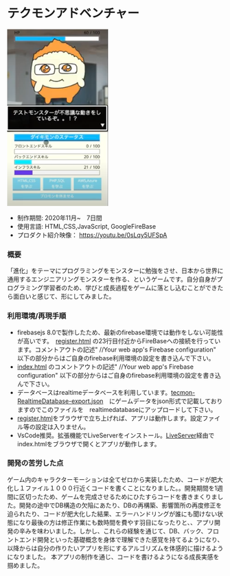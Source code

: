# テクモンアドベンチャー

[![IMAGE ALT TEXT HERE](thumbnailImage.png)](https://youtu.be/0sLqy5UFSpA)

* 制作期間: 2020年11月~　7日間
* 使用言語: HTML,CSS,JavaScript, GoogleFireBase
* プロダクト紹介映像：
https://youtu.be/0sLqy5UFSpA

### 概要
「進化」をテーマにプログラミングをモンスターに勉強をさせ、日本から世界に通用するエンジニアリングモンスターを作る、というゲームです。自分自身がプログラミング学習者のため、学びと成長過程をゲームに落とし込むことができたら面白いと感じて、形にしてみました。

### 利用環境/再現手順
* firebasejs 8.0で製作したため、最新のfirebase環境では動作をしない可能性が高いです。　[register.html](https://github.com/worldwideweb13/Tecmon/blob/964ab9d44a910598bf5044aefaebd1712053673f/register.html) の23行目付近からFireBaseへの接続を行っています。コメントアウトの記述" //Your web app's Firebase configuration" 以下の部分からはご自身のfirebase利用環境の設定を書き込んで下さい。
* [index.html](https://github.com/worldwideweb13/Tecmon/blob/106b97e0da5932f9f59b4c0ec6a3f0c7f43e6a79/index.html) のコメントアウトの記述" //Your web app's Firebase configuration" 以下の部分からはご自身のfirebase利用環境の設定を書き込んで下さい。
* データベースはrealtimeデータベースを利用しています。[tecmon-RealtimeDatabase-export.json](https://github.com/worldwideweb13/Tecmon/blob/964ab9d44a910598bf5044aefaebd1712053673f/tecmon-RealtimeDatabase-export.json)　にゲームデータをjson形式で記載しておりますのでこのファイルを　realtimedatabaseにアップロードして下さい。
* [register.html](register.html)をブラウザで立ち上げれば、アプリは動作します。設定ファイル等の設定は入りません。
* VsCode推奨。拡張機能でLiveServerをインストール。[LiveServer](https://marketplace.visualstudio.com/items?itemName=ritwickdey.LiveServer)経由でindex.htmlをブラウザで開くとアプリが動作します。
 
 
### 開発の苦労した点
ゲーム内のキャラクターモーションは全てゼロから実装したため、コードが肥大化し１ファイル１０００行近くコードを書くことになりました。。開発期間を1週間に区切ったため、ゲームを完成させるためにひたすらコードを書きまくりました。開発の途中でDB構造の欠陥にあたり、DBの再構築、影響箇所の再度修正を迫られたり、コードが肥大化した結果、エラーハンドリングが誰にも聞けない状態になり最後の方は修正作業にも数時間を費やす羽目になったりと、、アプリ開発の辛みを味わいました。しかし、これらの経験を通じて、DB、バック、フロントエンド開発といった基礎概念を身体で理解できた感覚を持てるようになり、以降からは自分の作りたいアプリを形にするアルゴリズムを体感的に描けるようになりました。
本アプリの制作を通じ、コードを書けるようになる成長実感を掴めました。


